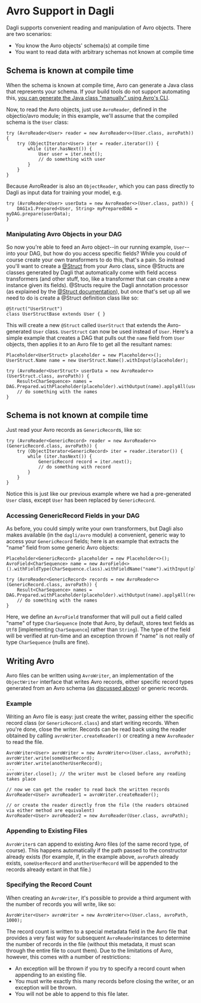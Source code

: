 # Avro Support in Dagli
Dagli supports convenient reading and manipulation of Avro objects.  There are two scenarios:
- You know the Avro objects' schema(s) at compile time
- You want to read data with arbitrary schemas not known at compile time

## Schema is known at compile time
When the schema is known at compile time, Avro can generate a Java class that represents your schema.  If your build tools do not support automating this, [you can generate the Java class "manually" using Avro's CLI](http://https://avro.apache.org/docs/1.8.1/gettingstartedjava.html#Compiling+the+schema).

Now, to read the Avro objects, just use `AvroReader`, defined in the objectio/avro module; in this example, we'll assume that the compiled schema is the `User` class:

    try (AvroReader<User> reader = new AvroReader<>(User.class, avroPath)) {
    	try (ObjectIterator<User> iter = reader.iterator()) {
    		while (iter.hasNext()) {
    			User user = iter.next();
    			// do something with user
    		}
    	}
    }

Because AvroReader is also an `ObjectReader`, which you can pass directly to Dagli as input data for training your model, e.g.

	try (AvroReader<User> userData = new AvroReader<>(User.class, path)) {
		DAG1x1.Prepared<User, String> myPreparedDAG = myDAG.prepare(userData);
	}

### Manipulating Avro Objects in your DAG
So now you're able to feed an Avro object--in our running example, `User`--into your DAG, but how do you access specific fields?  While you could of course create your own transformers to do this, that's a pain.  So instead you'll want to create a [@Struct](./structs.md) from your Avro class, since @Structs are classes generated by Dagli that automatically come with field access transformers (and other stuff, too, like a transformer that can create a new instance given its fields).  @Structs require the Dagli annotation processor (as explained by the [@Struct documentation](./structs.md)), but once that's set up all we need to do is create a @Struct definition class like so:

    @Struct("UserStruct")
    class UserStructBase extends User { }

This will create a new `@Struct` called `UserStruct` that extends the Avro-generated `User` class.  `UserStruct` can now be used instead of `User`.  Here's a simple example that creates a DAG that pulls out the `name` field from `User` objects, then applies it to an Avro file to get all the resultant names:

	Placeholder<UserStruct> placeholder = new Placeholder<>();
	UserStruct.Name name = new UserStruct.Name().withInput(placeholder);
	
	try (AvroReader<UserStruct> userData = new AvroReader<>(UserStruct.class, avroPath)) {
		Result<CharSequence> names = DAG.Prepared.withPlaceholder(placeholder).withOutput(name).applyAll(userData);
		// do something with the names
	}

## Schema is not known at compile time
Just read your Avro records as `GenericRecord`s, like so:

    try (AvroReader<GenericRecord> reader = new AvroReader<>(GenericRecord.class, avroPath)) {
    	try (ObjectIterator<GenericRecord> iter = reader.iterator()) {
    		while (iter.hasNext()) {
    			GenericRecord record = iter.next();
    			// do something with record
    		}
    	}
    }

Notice this is just like our previous example where we had a pre-generated `User` class, except `User` has been replaced by `GenericRecord`.

### Accessing GenericRecord Fields in your DAG
As before, you could simply write your own transformers, but Dagli also makes available (in the `dagli/avro` module) a convenient, generic way to access your `GenericRecord` fields; here is an example that extracts the "name" field from some generic Avro objects:

	Placeholder<GenericRecord> placeholder = new Placeholder<>();
	AvroField<CharSequence> name = new AvroField<>().withFieldType(CharSequence.class).withFieldName("name").withInput(placeholder);
	
	try (AvroReader<GenericRecord> records = new AvroReader<>(GenericRecord.class, avroPath)) {
		Result<CharSequence> names = DAG.Prepared.withPlaceholder(placeholder).withOutput(name).applyAll(records);
		// do something with the names
	}

Here, we define an `AvroField` transformer that will pull out a field called "name" of type `CharSequence` (note that Avro, by default, stores text fields as `Utf8` [implementing `CharSequence`] rather than `String`).  The type of the field will be verified at run-time and an exception thrown if "name" is not really of type `CharSequence` (nulls are fine).

## Writing Avro
Avro files can be written using `AvroWriter`, an implementation of the `ObjectWriter` interface that writes Avro records, either specific record types generated from an Avro schema (as [discussed above](#Schema-is-known-at-compile-time)) or generic records.

### Example
Writing an Avro file is easy: just create the writer, passing either the specific record class (or `GenericRecord.class`) and start writing records.  When you're done, close the writer.  Records can be read back using the reader obtained by calling `avroWriter.createReader()` or creating a new `AvroReader` to read the file.

	AvroWriter<User> avroWriter = new AvroWriter<>(User.class, avroPath);
	avroWriter.write(someUserRecord);
	avroWriter.write(anotherUserRecord);
	...
	avroWriter.close(); // the writer must be closed before any reading takes place
	
	// now we can get the reader to read back the written records
	AvroReader<User> avroReader1 = avroWriter.createReader();
	
	// or create the reader directly from the file (the readers obtained via either method are equivalent)
	AvroReader<User> avroReader2 = new AvroReader(User.class, avroPath);

### Appending to Existing Files
`AvroWriter`s can append to existing Avro files (of the same record type, of course).  This happens automatically if the path passed to the constructor already exists (for example, if, in the example above, `avroPath` already exists, `someUserRecord` and `anotherUserRecord` will be appended to the records already extant in that file.)

### Specifying the Record Count
When creating an `AvroWriter`, it's possible to provide a third argument with the number of records you will write, like so:

	AvroWriter<User> avroWriter = new AvroWriter<>(User.class, avroPath, 1000);

The record count is written to a special metadata field in the Avro file that provides a very fast way for subsequent `AvroReader`instances to determine the number of records in the file (without this metadata, it must scan through the entire file to count them).  Due to the limitations of Avro, however, this comes with a number of restrictions:
- An exception will be thrown if you try to specify a record count when appending to an existing file.
- You must write exactly this many records before closing the writer, or an exception will be thrown.
- You will not be able to append to this file later.

